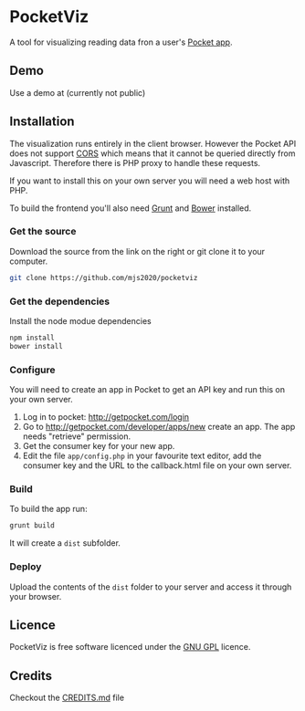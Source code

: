 # PocketViz

A tool for visualizing reading data fron a user's [Pocket app](http://www.getpocket.com).

## Demo

Use a demo at (currently not public)

## Installation

The visualization runs entirely in the client browser. However the Pocket API does not support
[CORS](https://en.wikipedia.org/wiki/Cross-origin_resource_sharing) which means that it cannot 
be queried directly from Javascript. Therefore there is PHP proxy to handle these requests.

If you want to install this on your own server you will need a web host with PHP.

To build the frontend you'll also need [Grunt](http://gruntjs.com) and [Bower](http://bower.io)
installed.

### Get the source

Download the source from the link on the right or git clone it to your computer.
```bash
git clone https://github.com/mjs2020/pocketviz
```

### Get the dependencies

Install the node modue dependencies
```bash
npm install
bower install
```

### Configure
You will need to create an app in Pocket to get an API key and run this on your own server.

1. Log in to pocket: http://getpocket.com/login
2. Go to http://getpocket.com/developer/apps/new create an app. The app needs "retrieve" permission.
3. Get the consumer key for your new app.
4. Edit the file ```app/config.php``` in your favourite text editor, add the consumer key and the URL to the callback.html file on your own server.

### Build

To build the app run:
```bash
grunt build
```
It will create a ```dist``` subfolder.

### Deploy

Upload the contents of the ```dist``` folder to your server and access it through your browser.

## Licence

PocketViz is free software licenced under the [GNU GPL](https://www.gnu.org/licenses/gpl.html) licence.

## Credits
Checkout the [CREDITS.md](CREDITS.md) file